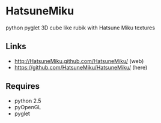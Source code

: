 HatsuneMiku
===========

python pyglet 3D cube like rubik with Hatsune Miku textures

Links
-----

 * http://HatsuneMiku.github.com/HatsuneMiku/ (web)
 * https://github.com/HatsuneMiku/HatsuneMiku/ (here)

Requires
--------

 * python 2.5
 * pyOpenGL
 * pyglet
